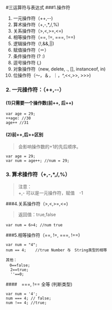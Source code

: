 #三运算符与表达式
###1.操作符
1. 一元操作符（++,--)
2. 算术操作符（+,-,*,/,%)
3. 关系操作符（>,<,>=,<=)
4. 相等操作符（==, !=, ===, !==)
5. 逻辑操作符（!,&&,||)
6. 赋值操作符（＝）
7. 条件操作符 (? :)
8. 逗号操作符 (,)
9. 对象操作符（new, delete, ., [], instanceof, in)
10. 位操作符（～，＆，｜，^,<<,>>, >>>)

### 2. 一元操作符：（++,--）
#### (1)只需要一个操作数(前++, 后++)   

    var age = 29;
	++age: //30
	age++ //31
#### (2)前++,后++区别
> 会影响操作数的+1的先后顺序。  

    var age = 29;
	var num = age++; //num = 29;

### 3. 算术操作符（+,-,*,/,%）

>注意：  
> +,- 可以是一元操作符，赋值　-1

###4.关系操作符（>,<,>=,<=)
> 返回值：true,false   

    var num = 6>4; //num true　

###5.相等操作符（==, !=, ===, !==)
 
    var num = "4";
	num == 4;    //true Number 与　String类型的相等
	
	其他：
	　0==false;
	  2==true;
	  ''==0;
	  
####　===, !== 全等  (判断类型)　　    

    var num = '4';
    num === 4; // false;
    num !== 4; //true;
	


